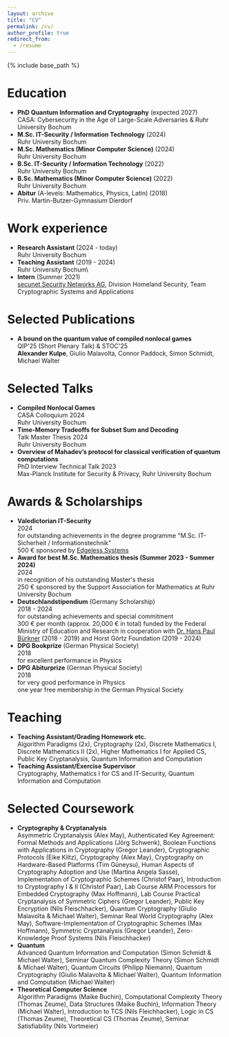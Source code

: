 ```yaml
---
layout: archive
title: "CV"
permalink: /cv/
author_profile: true
redirect_from:
  - /resume
---
```


{% include base_path %}
<!--
You can find a full CV [here](https://alexkulpe.github.io/files/CV.pdf).
-->

Education
======

* **PhD Quantum Information and Cryptography** (expected 2027)\
  CASA: Cybersecurity in the Age of Large-Scale Adversaries & Ruhr University Bochum
* **M.Sc. IT-Security / Information Technology** (2024)\
  Ruhr University Bochum
* **M.Sc. Mathematics (Minor Computer Science)** (2024)\
  Ruhr University Bochum
* **B.Sc. IT-Security / Information Technology** (2022)\
  Ruhr University Bochum
* **B.Sc. Mathematics (Minor Computer Science)** (2022) \
  Ruhr University Bochum
* **Abitur** (A-levels: Mathematics, Physics, Latin) (2018)\
  Priv. Martin-Butzer-Gymnasium Dierdorf


Work experience
======

* **Research Assistant** (2024 - today)\
  Ruhr University Bochum
* **Teaching Assistant** (2019 - 2024)\
  Ruhr University Bochum\
  <!--Algorithm Paradigms, Cryptography (2x), Discrete Mathematics I, Discrete Matheamtics II (2x), Higher Mathematics I for Applied CS, Introduction to Theoretical Computer Science (2x), Mathematics I for CS and IT-Security, Public Key Cryptanalysis, Quantum Information & Computation-->
* **Intern** (Summer 2021)\
  [secunet Security Networks AG](https://www.secunet.com/en/), Division Homeland Security, Team Cryptographic Systems and Applications

<!--
* 2024-2027: Research Assistant & PhD Student
  * Quantum Information, Ruhr University Bochum / Hub A, CASA - Cybersecurity in the Age of Large-Scale Adversaries
  * working on the DFG-funded CASA Fundamental Research Project "Robust Certification of Quantum Devices"

* 2019-2024: Student Assistant / Graduate Assistant
  * Ruhr University Bochum
  * Corrector:
    * Algorithm Paradigms (SuSe 21, SuSe 22; Prof. Dr Buchin)
    * Cryptography (WiSe 22/23; Prof. Dr. May)
    * Discrete Mathematics I (WiSe 20/21; PD Dr. Schuster)
    * Discrete Mathematics II / Introduction to Theoretical Computer Science (SuSe 22, Jun.-Prof. Dr. Fleischhacker; SuSe 23, Timo Glaser)
    * Higher Mathematics I (WiSe 19/20; PD Dr. Kacso)
    * Public Key Cryptanalysis I (SuSe 23; Prof. Dr. May)
  * Exercise Supervisor
    * Cryptography (WiSe 23/24; Jun.-Prof. Dr. Fleischhacker)
    * Mathematics I for Computer Science and IT Security (WiSe 21/22; Prof. Dr. Leander)

* Summer 2021: Intern / Research Position
  * [secunet Security Networks AG](https://www.secunet.com/en/), Division Homeland Security, Team Cryptographic Systems and Applications
  * Supervisor: Sebastian Vogt
  * Analysis of general concepts in the field Post-Quantum Cryptography
  * Analysis and technical preparation of the impacts of Post-Quantum Cryptography on TLS
  * Presentation of the work results in a webinar
-->

Selected Publications
======

* **A bound on the quantum value of compiled nonlocal games**\
  QIP'25 (Short Plenary Talk) & STOC'25\
  **Alexander Kulpe**, Giulio Malavolta, Connor Paddock, Simon Schmidt, Michael Walter


Selected Talks
======

* **Compiled Nonlocal Games**\
  CASA Colloquium 2024\
  Ruhr University Bochum
* **Time-Memory Tradeoffs for Subset Sum and Decoding**\
  Talk Master Thesis 2024\
  Ruhr University Bochum
* **Overview of Mahadev’s protocol for classical verification of quantum computations**\
  PhD Interview Technical Talk 2023\
  Max-Planck Institute for Security & Privacy, Ruhr University Bochum


Awards & Scholarships
======

* **Valedictorian IT-Security**\
  2024\
  for outstanding achievements in the degree programme "M.Sc. IT-Sicherheit / Informationstechnik"\
  500 € sponsored by [Edgeless Systems](https://www.edgeless.systems)
* **Award for best M.Sc. Mathematics thesis (Summer 2023 - Summer 2024)**\
  2024\
  in recognition of his outstanding Master's thesis\
  250 € sponsored by the Support Association for Mathematics at Ruhr University Bochum
* **Deutschlandstipendium** (Germany Scholarship)\
  2018 - 2024\
  for outstanding achievements and special commitment\
  300 € per month (approx. 20,000 € in total) funded by the Federal Ministry of Education and Research in cooperation with [Dr. Hans Paul Bürkner](https://en.wikipedia.org/wiki/Hans-Paul_Bürkner) (2018 - 2019) and Horst Görtz Foundation (2019 - 2024)
* **DPG Bookprize** (German Physical Society)\
  2018\
  for excellent performance in Physics
* **DPG Abiturprize** (German Physical Society)\
  2018\
  for very good performance in Physics\
  one year free membership in the German Physical Society


Teaching
======

* **Teaching Assistant/Grading Homework etc.**\
  Algorithm Paradigms (2x), Cryptography (2x), Discrete Mathematics I, Discrete Mathematics II (2x), Higher Mathematics I for Applied CS, Public Key Cryptanalysis, Quantum Information and Computation
* **Teaching Assistant/Exercise Supervisor**\
  Cryptography, Mathematics I for CS and IT-Security, Quantum Information and Computation

Selected Coursework
======

* **Cryptography & Cryptanalysis**\
  Asymmetric Cryptanalysis (Alex May), Authenticated Key Agreement: Formal Methods and Applications (Jörg Schwenk), Boolean Functions with Applications in Cryptography (Gregor Leander), Cryptographic Protocols (Eike Kiltz), Cryptography (Alex May), Cryptography on Hardware-Based Platforms (Tim Güneysu), Human Aspects of Cryptography Adoption and Use (Martina Angela Sasse), Implementation of Cryptographic Schemes (Christof Paar), Introduction to Cryptography I & II (Christof Paar), Lab Course ARM Processors for Embedded Cryptography (Max Hoffmann), Lab Course Practical Cryptanalysis of Symmetric Ciphers (Gregor Leander), Public Key Encryption (Nils Fleischhacker), Quantum Cryptography (Giulio Malavolta & Michael Walter), Seminar Real World Cryptography (Alex May), Software-Implementation of Cryptographic Schemes (Max Hoffmann), Symmetric Cryptanalysis (Gregor Leander), Zero-Knowledge Proof Systems (Nils Fleischhacker)
* **Quantum**\
  Advanced Quantum Information and Computation (Simon Schmidt & Michael Walter), Seminar Quantum Complexity Theory (Simon Schmidt & Michael Walter), Quantum Circuits (Philipp Niemann), Quantum Cryptography (Giulio Malavolta & Michael Walter), Quantum Information and Computation (Michael Walter)
* **Theoretical Computer Science**\
  Algorithm Paradigms (Maike Buchin), Computational Complexity Theory (Thomas Zeume), Data Structures (Maike Buchin), Information Theory (Michael Walter), Introduction to TCS (Nils Fleichhacker), Logic in CS (Thomas Zeume), Theoretical CS (Thomas Zeume), Seminar Satisfiability (Nils Vortmeier)